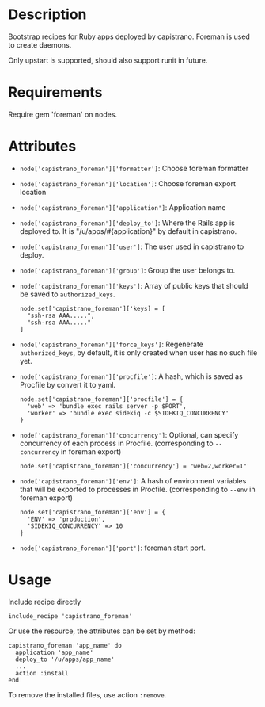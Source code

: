 Description
===========

Bootstrap recipes for Ruby apps deployed by capistrano. Foreman is used to
create daemons.

Only upstart is supported, should also support runit in future.

Requirements
============

Require gem 'foreman' on nodes.

Attributes
==========

-   `node['capistrano_foreman']['formatter']`: Choose foreman formatter
-   `node['capistrano_foreman']['location']`: Choose foreman export location
-   `node['capistrano_foreman']['application']`: Application name
-   `node['capistrano_foreman']['deploy_to']`: Where the Rails app is
    deployed to. It is "/u/apps/#{application}" by default in capistrano.
-   `node['capistrano_foreman']['user']`: The user used in capistrano to deploy.
-   `node['capistrano_foreman']['group']`: Group the user belongs to.
-   `node['capistrano_foreman']['keys']`: Array of public keys that should
    be saved to `authorized_keys`.
    
    
        node.set['capistrano_foreman']['keys] = [
          "ssh-rsa AAA.....",
          "ssh-rsa AAA....."
        ]

-   `node['capistrano_foreman']['force_keys']`: Regenerate
    `authorized_keys`, by default, it is only created when user has no such
    file yet.

-   `node['capistrano_foreman']['procfile']`: A hash, which is saved as
    Procfile by convert it to yaml.
    
    
        node.set['capistrano_foreman']['procfile'] = {
          'web' => 'bundle exec rails server -p $PORT',
          'worker' => 'bundle exec sidekiq -c $SIDEKIQ_CONCURRENCY'
        }
    
-   `node['capistrano_foreman']['concurrency']`: Optional, can specify
    concurrency of each process in Procfile. (corresponding to `--concurrency` in
    foreman export)

        node.set['capistrano_foreman']['concurrency'] = "web=2,worker=1"

-   `node['capistrano_foreman']['env']`: A hash of environment variables
    that will be exported to processes in Procfile. (corresponding to `--env` in
    foreman export)

        node.set['capistrano_foreman']['env'] = {
          'ENV' => 'production',
          'SIDEKIQ_CONCURRENCY' => 10
        }

-   `node['capistrano_foreman']['port']`: foreman start port.

Usage
=====

Include recipe directly

    include_recipe 'capistrano_foreman'

Or use the resource, the attributes can be set by method:

    capistrano_foreman 'app_name' do
      application 'app_name'
      deploy_to '/u/apps/app_name'
      ...
      action :install
    end

To remove the installed files, use action `:remove`.

